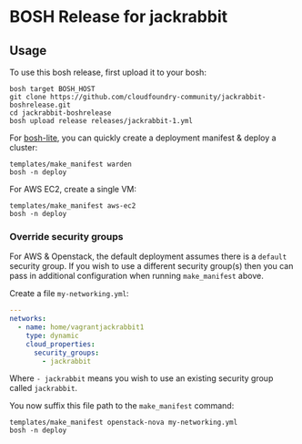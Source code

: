 # BOSH Release for jackrabbit

## Usage

To use this bosh release, first upload it to your bosh:

```
bosh target BOSH_HOST
git clone https://github.com/cloudfoundry-community/jackrabbit-boshrelease.git
cd jackrabbit-boshrelease
bosh upload release releases/jackrabbit-1.yml
```

For [bosh-lite](https://github.com/cloudfoundry/bosh-lite), you can quickly create a deployment manifest & deploy a cluster:

```
templates/make_manifest warden
bosh -n deploy
```

For AWS EC2, create a single VM:

```
templates/make_manifest aws-ec2
bosh -n deploy
```

### Override security groups

For AWS & Openstack, the default deployment assumes there is a `default` security group. If you wish to use a different security group(s) then you can pass in additional configuration when running `make_manifest` above.

Create a file `my-networking.yml`:

``` yaml
---
networks:
  - name: home/vagrantjackrabbit1
    type: dynamic
    cloud_properties:
      security_groups:
        - jackrabbit
```

Where `- jackrabbit` means you wish to use an existing security group called `jackrabbit`.

You now suffix this file path to the `make_manifest` command:

```
templates/make_manifest openstack-nova my-networking.yml
bosh -n deploy
```
